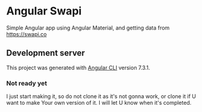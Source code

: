 # Angular Swapi

Simple Angular app using Angular Material, and getting data from https://swapi.co

## Development server

This project was generated with [Angular CLI](https://github.com/angular/angular-cli) version 7.3.1.

### Not ready yet

I just start making it, so do not clone it as it's not gonna work, or clone it if U want to make Your own version of it.
I will let U know when it's completed.